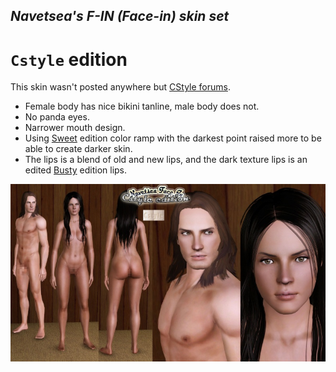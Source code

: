 ## _Navetsea's F-IN (Face-in) skin set_
# `Cstyle` edition

This skin wasn't posted anywhere but [CStyle forums](https://cstylessims3forum.forumotion.com/t4325-cstyle-edition-skinset).

- Female body has nice bikini tanline, male body does not.
- No panda eyes.
- Narrower mouth design.
- Using [Sweet](/mods/19%20Sweet) edition color ramp with the darkest point raised more to be able to create darker skin.
- The lips is a blend of old and new lips, and the dark texture lips is an edited [Busty](/mods/15%20Busty) edition lips.

![Cstyle](/preview-images/BONUS%20Cstyle.jpg)
